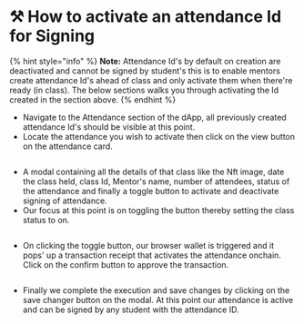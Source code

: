 # ⚒️ How to activate an attendance Id for Signing

{% hint style="info" %}
**Note:** Attendance Id's by default on creation are deactivated and cannot be signed by student's this is to enable mentors create attendance Id's ahead of class and only activate them when there're ready (in class). The below sections walks you through activating the Id created in the section above.&#x20;
{% endhint %}



* Navigate to the Attendance section of the dApp, all previously created attendance Id's should be visible at this point.&#x20;
* Locate the attendance you wish to activate then click on the view button on the attendance card.&#x20;

<figure><img src="../../.gitbook/assets/activate attendance ID1.png" alt=""><figcaption></figcaption></figure>

* A modal containing all the details of that class like the Nft image, date the class held, class Id, Mentor's name, number of attendees, status of the attendance and finally a toggle button to activate and deactivate signing of attendance.
* Our focus at this point is on toggling the button thereby setting the class status to on.

<figure><img src="../../.gitbook/assets/activating Attendance.png" alt=""><figcaption></figcaption></figure>

* On clicking the toggle button, our browser wallet is triggered and it pops' up a transaction receipt that activates the attendance onchain. Click on the confirm button to approve the transaction.

<figure><img src="../../.gitbook/assets/activating Attendance3.png" alt=""><figcaption></figcaption></figure>

* &#x20;Finally we complete the execution and save changes by clicking on the save changer button on the modal. At this point our attendance is active and can be signed by any student with the attendance ID.

<figure><img src="../../.gitbook/assets/activating Attendance4.png" alt=""><figcaption></figcaption></figure>

